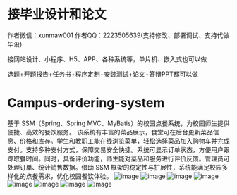 # 接毕业设计和论文
作者微信：xunmaw001  作者QQ：2223505639(支持修改、部署调试、支持代做毕设)

接网站设计、小程序、H5、APP、各种系统等，单片机、嵌入式也可以做

选题+开题报告+任务书+程序定制+安装测试+论文+答辩PPT都可以做
# Campus-ordering-system
基于 SSM（Spring、Spring MVC、MyBatis）的校园点餐系统，为校园师生提供便捷、高效的餐饮服务。  该系统有丰富的菜品展示，食堂可在后台更新菜品信息、价格和库存。学生和教职工能在线浏览菜单，轻松选择菜品加入购物车并完成支付。支持多种支付方式，保障交易安全快捷。系统可显示订单状态，方便用户跟踪取餐时间。同时，具备评价功能，师生能对菜品和服务进行评价反馈。管理员可处理订单、统计销售数据。借助 SSM 框架的稳定性与扩展性，系统能满足校园多样化的点餐需求，优化校园餐饮体验。 
![image](https://github.com/user-attachments/assets/f885d1bf-79a5-43ed-9042-9b943e4e93f4)
![image](https://github.com/user-attachments/assets/1eababfd-3ccf-45ce-b75c-bf9f774a445b)
![image](https://github.com/user-attachments/assets/aae69059-b404-4c09-8f3f-14a69843b1e1)
![image](https://github.com/user-attachments/assets/02335a66-cd22-4a8c-a4fc-79e49f7d989d)
![image](https://github.com/user-attachments/assets/7203165b-2c1f-4b28-b247-d9bf9ea1dd76)
![image](https://github.com/user-attachments/assets/cb1180c7-8b2d-4906-a5fd-6a95cfa1ab24)
![image](https://github.com/user-attachments/assets/219be98d-132a-4d9b-9fe3-1b4372e62f92)
![image](https://github.com/user-attachments/assets/25ab8fa0-7e83-4297-9756-b4d7e3c5de6b)
